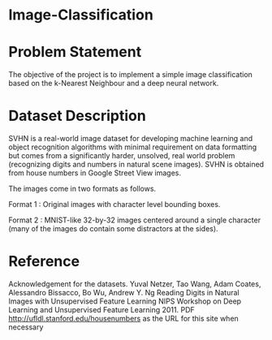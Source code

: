 # Image-Classification
# Problem Statement
The objective of the project is to implement a simple image classification based on the k-Nearest Neighbour and a deep neural network.

# Dataset Description
SVHN is a real-world image dataset for developing machine learning and object recognition algorithms with minimal requirement on data formatting but comes from a significantly harder, unsolved, real world problem (recognizing digits and numbers in natural scene images). SVHN is obtained from house numbers in Google Street View images.

The images come in two formats as follows.

Format 1 : Original images with character level bounding boxes.

Format 2 : MNIST-like 32-by-32 images centered around a single character (many of the images do contain some distractors at the sides).

# Reference
Acknowledgement for the datasets.
Yuval Netzer, Tao Wang, Adam Coates, Alessandro Bissacco, Bo Wu, Andrew Y. Ng Reading Digits in Natural Images with Unsupervised Feature Learning NIPS Workshop on Deep Learning and Unsupervised Feature Learning 2011. PDF
http://ufldl.stanford.edu/housenumbers as the URL for this site when necessary
